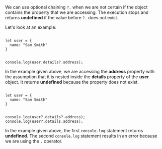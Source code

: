 We can use optional chaining `?.` when
we are not certain if the object contains
the property that we are accessing.
The execution stops
and
returns **undefined**
if the value before `?.` does not exist.

Let's look at an example:

<Editor lang="javascript">
<code>
let user = {
  name: "Sam Smith"
}

console.log(user.details?.address);
</code>
</Editor>

In the example given above,
we are accessing the **address** property
with the assumption that it is nested inside
the **details** property of the **user** object.
It returns **undefined** because
the property does not exist.

<Editor lang="javascript">
<code>
let user = {
  name: "Sam Smith"
}

console.log(user?.details?.address);
console.log(user?.details.address);
</code>
</Editor>

In the example given above,
the first `console.log` statement
returns **undefined**.
The second `console.log` statement
results in an error because
we are using the `.` operator.